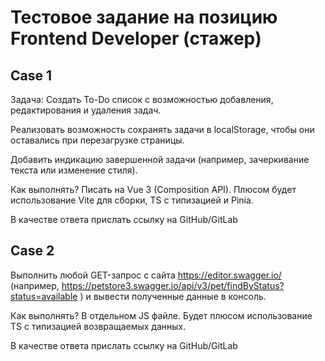 # Тестовое задание на позицию Frontend Developer (стажер)

## Case 1
Задача:
Создать To-Do список с возможностью добавления, редактирования и удаления задач.

Реализовать возможность сохранять задачи в localStorage, чтобы они оставались при перезагрузке страницы.

Добавить индикацию завершенной задачи (например, зачеркивание текста или изменение стиля).

Как выполнять? Писать на Vue 3 (Composition API). Плюсом будет использование Vite для сборки, TS с типизацией и Pinia.

В качестве ответа прислать ссылку на GitHub/GitLab
 							
## Case 2
 							
Выполнить любой GET-запрос с сайта https://editor.swagger.io/ (например, https://petstore3.swagger.io/api/v3/pet/findByStatus?status=available
) и вывести полученные данные в консоль.


Как выполнять? В отдельном JS файле. Будет плюсом использование TS с типизацией возвращаемых данных.

В качестве ответа прислать ссылку на GitHub/GitLab 
